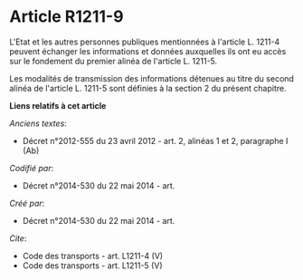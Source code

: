 # Article R1211-9

L'Etat et les autres personnes publiques mentionnées à l'article L. 1211-4 peuvent échanger les informations et données
auxquelles ils ont eu accès sur le fondement du premier alinéa de l'article L. 1211-5. 

Les modalités de transmission des informations détenues au titre du second alinéa de l'article L. 1211-5 sont définies à la
section 2 du présent chapitre.

**Liens relatifs à cet article**

_Anciens textes_:

  - Décret n°2012-555 du 23 avril 2012 - art. 2, alinéas 1 et 2, paragraphe I (Ab)

_Codifié par_:

  - Décret n°2014-530 du 22 mai 2014 - art.

_Créé par_:

  - Décret n°2014-530 du 22 mai 2014 - art.

_Cite_:

  - Code des transports - art. L1211-4 (V)
  - Code des transports - art. L1211-5 (V)

